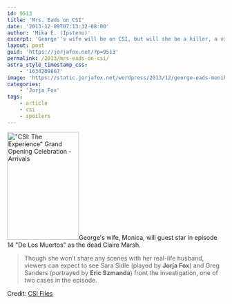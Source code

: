 ```yaml
---
id: 9513
title: 'Mrs. Eads on CSI'
date: '2013-12-09T07:13:32-08:00'
author: 'Mika E. (Ipstenu)'
excerpt: 'George''s wife will be on CSI, but will she be a killer, a victim, or incidental? Read more and find out!'
layout: post
guid: 'https://jorjafox.net/?p=9513'
permalink: /2013/mrs-eads-on-csi/
astra_style_timestamp_css:
    - '1634209867'
image: 'https://static.jorjafox.net/wordpress/2013/12/george-eads-monika-casey.jpg'
categories:
    - 'Jorja Fox'
tags:
    - article
    - csi
    - spoilers
---
```


<img class="alignright size-medium wp-image-9514" alt="&quot;CSI: The Experience&quot; Grand Opening Celebration - Arrivals" src="//static.jorjafox.net/wordpress/2013/12/george-eads-monika-casey.jpg" width="166" height="250" />George's wife, Monica, will guest star in episode 14 "De Los Muertos" as the dead Claire Marsh.
<blockquote>Though she won’t share any scenes with her real-life husband, viewers can expect to see Sara Sidle (played by <strong>Jorja Fox</strong>) and Greg Sanders (portrayed by <strong>Eric Szmanda</strong>) front the investigation, one of two cases in the episode.</blockquote>
Credit: <a href="http://www.csifiles.com/content/2013/12/george-eads-wife-to-guest-star-on-csi/">CSI Files</a>
